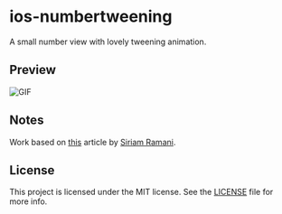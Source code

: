 # ios-numbertweening
A small number view with lovely tweening animation.

## Preview

![GIF](https://media.giphy.com/media/l3vR3P9W08QsSDsZy/giphy.gif)<br />

## Notes

Work based on [this](https://sriramramani.wordpress.com/2013/10/14/number-tweening/) article by [Siriam Ramani](https://sriramramani.wordpress.com).

## License

This project is licensed under the MIT license. See the [LICENSE](LICENSE) file for more info.
